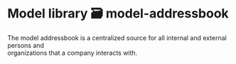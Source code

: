# Model library 🗃 model-addressbook

The model addressbook is a centralized source for all internal and external persons and  
organizations that a company interacts with.
